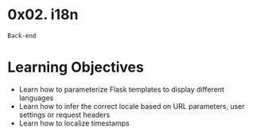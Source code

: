# 0x02. i18n
`Back-end`

# Learning Objectives
- Learn how to parameterize Flask templates to display different languages
- Learn how to infer the correct locale based on URL parameters, user settings or request headers
- Learn how to localize timestamps